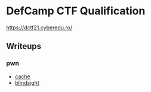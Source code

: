 # DefCamp CTF Qualification

https://dctf21.cyberedu.ro/

## Writeups

### pwn

 - [cache](./pwn/cache)
 - [blindsight](./pwn/blindsight)
